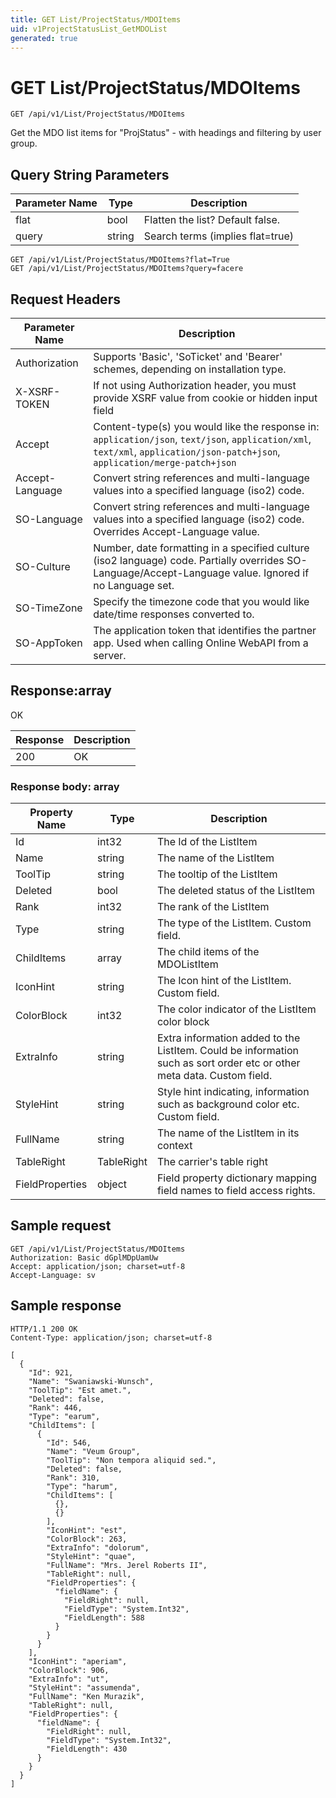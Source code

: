 ```yaml
---
title: GET List/ProjectStatus/MDOItems
uid: v1ProjectStatusList_GetMDOList
generated: true
---
```


# GET List/ProjectStatus/MDOItems

```http
GET /api/v1/List/ProjectStatus/MDOItems
```

Get the MDO list items for "ProjStatus" - with headings and filtering by user group.







## Query String Parameters

| Parameter Name | Type |  Description |
|----------------|------|--------------|
| flat | bool |  Flatten the list? Default false. |
| query | string |  Search terms (implies flat=true) |

```http
GET /api/v1/List/ProjectStatus/MDOItems?flat=True
GET /api/v1/List/ProjectStatus/MDOItems?query=facere
```


## Request Headers

| Parameter Name | Description |
|----------------|-------------|
| Authorization  | Supports 'Basic', 'SoTicket' and 'Bearer' schemes, depending on installation type. |
| X-XSRF-TOKEN   | If not using Authorization header, you must provide XSRF value from cookie or hidden input field |
| Accept         | Content-type(s) you would like the response in: `application/json`, `text/json`, `application/xml`, `text/xml`, `application/json-patch+json`, `application/merge-patch+json` |
| Accept-Language | Convert string references and multi-language values into a specified language (iso2) code. |
| SO-Language | Convert string references and multi-language values into a specified language (iso2) code. Overrides Accept-Language value. |
| SO-Culture | Number, date formatting in a specified culture (iso2 language) code. Partially overrides SO-Language/Accept-Language value. Ignored if no Language set. |
| SO-TimeZone | Specify the timezone code that you would like date/time responses converted to. |
| SO-AppToken | The application token that identifies the partner app. Used when calling Online WebAPI from a server. |


## Response:array

OK

| Response | Description |
|----------------|-------------|
| 200 | OK |

### Response body: array

| Property Name | Type |  Description |
|----------------|------|--------------|
| Id | int32 | The Id of the ListItem |
| Name | string | The name of the ListItem |
| ToolTip | string | The tooltip of the ListItem |
| Deleted | bool | The deleted status of the ListItem |
| Rank | int32 | The rank of the ListItem |
| Type | string | The type of the ListItem. Custom field. |
| ChildItems | array | The child items of the MDOListItem |
| IconHint | string | The Icon hint of the ListItem. Custom field. |
| ColorBlock | int32 | The color indicator of the ListItem color block |
| ExtraInfo | string | Extra information added to the ListItem. Could be information such as sort order etc or other meta data. Custom field. |
| StyleHint | string | Style hint indicating, information such as background color etc. Custom field. |
| FullName | string | The name of the ListItem in its context |
| TableRight | TableRight | The carrier's table right |
| FieldProperties | object | Field property dictionary mapping field names to field access rights. |

## Sample request

```http!
GET /api/v1/List/ProjectStatus/MDOItems
Authorization: Basic dGplMDpUamUw
Accept: application/json; charset=utf-8
Accept-Language: sv
```

## Sample response

```http_
HTTP/1.1 200 OK
Content-Type: application/json; charset=utf-8

[
  {
    "Id": 921,
    "Name": "Swaniawski-Wunsch",
    "ToolTip": "Est amet.",
    "Deleted": false,
    "Rank": 446,
    "Type": "earum",
    "ChildItems": [
      {
        "Id": 546,
        "Name": "Veum Group",
        "ToolTip": "Non tempora aliquid sed.",
        "Deleted": false,
        "Rank": 310,
        "Type": "harum",
        "ChildItems": [
          {},
          {}
        ],
        "IconHint": "est",
        "ColorBlock": 263,
        "ExtraInfo": "dolorum",
        "StyleHint": "quae",
        "FullName": "Mrs. Jerel Roberts II",
        "TableRight": null,
        "FieldProperties": {
          "fieldName": {
            "FieldRight": null,
            "FieldType": "System.Int32",
            "FieldLength": 588
          }
        }
      }
    ],
    "IconHint": "aperiam",
    "ColorBlock": 906,
    "ExtraInfo": "ut",
    "StyleHint": "assumenda",
    "FullName": "Ken Murazik",
    "TableRight": null,
    "FieldProperties": {
      "fieldName": {
        "FieldRight": null,
        "FieldType": "System.Int32",
        "FieldLength": 430
      }
    }
  }
]
```